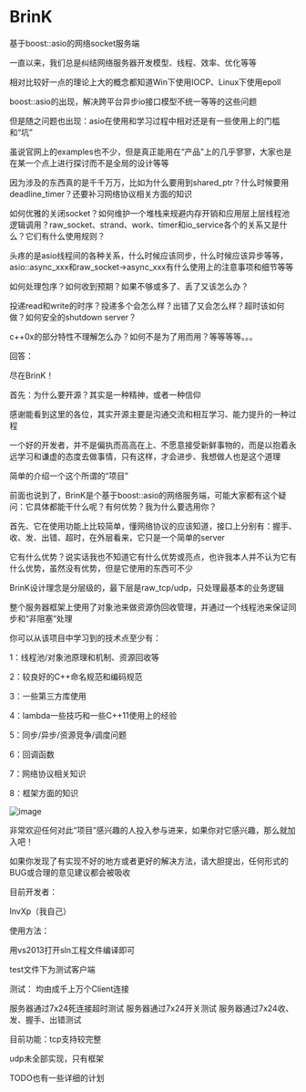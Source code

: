 BrinK
=====

基于boost::asio的网络socket服务端

一直以来，我们总是纠结网络服务器开发模型、线程、效率、优化等等

相对比较好一点的理论上大的概念都知道Win下使用IOCP、Linux下使用epoll

boost::asio的出现，解决跨平台异步io接口模型不统一等等的这些问题

但是随之问题也出现：asio在使用和学习过程中相对还是有一些使用上的门槛和“坑”

虽说官网上的examples也不少，但是真正能用在“产品”上的几乎寥寥，大家也是在某一个点上进行探讨而不是全局的设计等等

因为涉及的东西真的是千千万万，比如为什么要用到shared_ptr？什么时候要用deadline_timer？还要补习网络协议相关方面的知识

如何优雅的关闭socket？如何维护一个堆栈来规避内存开销和应用层上层线程池逻辑调用？raw_socket、strand、work、timer和io_service各个的关系又是什么？它们有什么使用规则？

头疼的是asio线程间的各种关系，什么时候应该同步，什么时候应该异步等等，asio::async_xxx和raw_socket->async_xxx有什么使用上的注意事项和细节等等

如何处理包序？如何收到预期？如果不够或多了、丢了又该怎么办？

投递read和write的时序？投递多个会怎么样？出错了又会怎么样？超时该如何做？如何安全的shutdown server？

c++0x的部分特性不理解怎么办？如何不是为了用而用？等等等等。。。

回答：

尽在BrinK！

首先：为什么要开源？其实是一种精神，或者一种信仰

感谢能看到这里的各位，其实开源主要是沟通交流和相互学习、能力提升的一种过程

一个好的开发者，并不是偏执而高高在上、不愿意接受新鲜事物的，而是以抱着永远学习和谦虚的态度去做事情，只有这样，才会进步、我想做人也是这个道理

简单的介绍一个这个所谓的“项目”

前面也说到了，BrinK是个基于boost::asio的网络服务端，可能大家都有这个疑问：它具体都能干什么呢？有何优势？我为什么要选用你？

首先、它在使用功能上比较简单，懂网络协议的应该知道，接口上分别有：握手、收、发、出错、超时，在外层看来，它只是一个简单的server

它有什么优势？说实话我也不知道它有什么优势或亮点，也许我本人并不认为它有什么优势，虽然没有优势，但是它使用的东西可不少

BrinK设计理念是分层级的，最下层是raw_tcp/udp，只处理最基本的业务逻辑

整个服务器框架上使用了对象池来做资源伪回收管理，并通过一个线程池来保证同步和“非阻塞“处理

你可以从该项目中学习到的技术点至少有：

1：线程池/对象池原理和机制、资源回收等

2：较良好的C++命名规范和编码规范

3：一些第三方库使用

4：lambda一些技巧和一些C++11使用上的经验

5：同步/异步/资源竞争/调度问题

6：回调函数

7：网络协议相关知识

8：框架方面的知识

![image](https://github.com/invxp/brink/blob/master/Diagram.png)

非常欢迎任何对此“项目”感兴趣的人投入参与进来，如果你对它感兴趣，那么就加入吧！

如果你发现了有实现不好的地方或者更好的解决方法，请大胆提出，任何形式的BUG或合理的意见建议都会被吸收

目前开发者：

InvXp（我自己）

使用方法：

用vs2013打开sln工程文件编译即可

test文件下为测试客户端

测试：
均由成千上万个Client连接

服务器通过7x24死连接超时测试
服务器通过7x24开关测试
服务器通过7x24收、发、握手、出错测试

目前功能：tcp支持较完整

udp未全部实现，只有框架

TODO也有一些详细的计划
